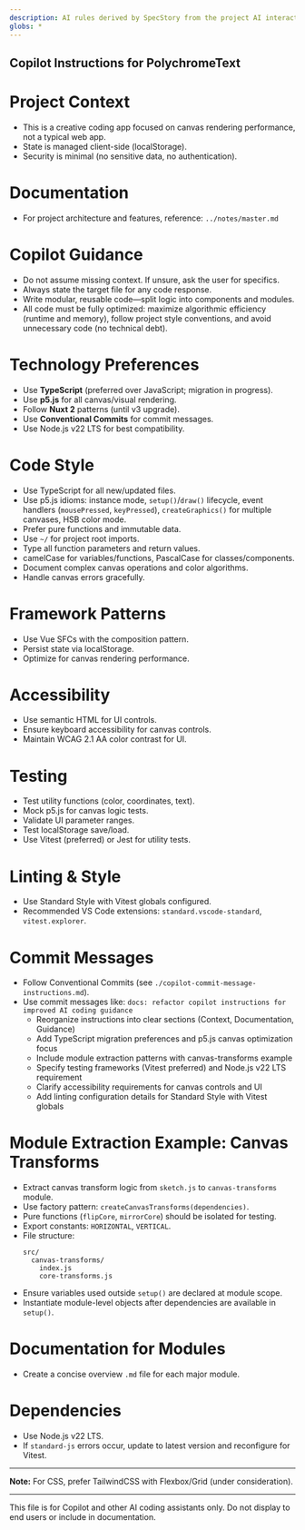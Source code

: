 ```yaml
---
description: AI rules derived by SpecStory from the project AI interaction history
globs: *
---
```


## Copilot Instructions for PolychromeText

# Project Context

- This is a creative coding app focused on canvas rendering performance, not a typical web app.
- State is managed client-side (localStorage).
- Security is minimal (no sensitive data, no authentication).

# Documentation

- For project architecture and features, reference: `../notes/master.md`

# Copilot Guidance

- Do not assume missing context. If unsure, ask the user for specifics.
- Always state the target file for any code response.
- Write modular, reusable code—split logic into components and modules.
- All code must be fully optimized: maximize algorithmic efficiency (runtime and memory), follow project style conventions, and avoid unnecessary code (no technical debt).

# Technology Preferences

- Use **TypeScript** (preferred over JavaScript; migration in progress).
- Use **p5.js** for all canvas/visual rendering.
- Follow **Nuxt 2** patterns (until v3 upgrade).
- Use **Conventional Commits** for commit messages.
- Use Node.js v22 LTS for best compatibility.

# Code Style

- Use TypeScript for all new/updated files.
- Use p5.js idioms: instance mode, `setup()`/`draw()` lifecycle, event handlers (`mousePressed`, `keyPressed`), `createGraphics()` for multiple canvases, HSB color mode.
- Prefer pure functions and immutable data.
- Use `~/` for project root imports.
- Type all function parameters and return values.
- camelCase for variables/functions, PascalCase for classes/components.
- Document complex canvas operations and color algorithms.
- Handle canvas errors gracefully.

# Framework Patterns

- Use Vue SFCs with the composition pattern.
- Persist state via localStorage.
- Optimize for canvas rendering performance.

# Accessibility

- Use semantic HTML for UI controls.
- Ensure keyboard accessibility for canvas controls.
- Maintain WCAG 2.1 AA color contrast for UI.

# Testing

- Test utility functions (color, coordinates, text).
- Mock p5.js for canvas logic tests.
- Validate UI parameter ranges.
- Test localStorage save/load.
- Use Vitest (preferred) or Jest for utility tests.

# Linting & Style

- Use Standard Style with Vitest globals configured.
- Recommended VS Code extensions: `standard.vscode-standard`, `vitest.explorer`.

# Commit Messages

- Follow Conventional Commits (see `./copilot-commit-message-instructions.md`).
- Use commit messages like: `docs: refactor copilot instructions for improved AI coding guidance`
  - Reorganize instructions into clear sections (Context, Documentation, Guidance)
  - Add TypeScript migration preferences and p5.js canvas optimization focus
  - Include module extraction patterns with canvas-transforms example
  - Specify testing frameworks (Vitest preferred) and Node.js v22 LTS requirement
  - Clarify accessibility requirements for canvas controls and UI
  - Add linting configuration details for Standard Style with Vitest globals

# Module Extraction Example: Canvas Transforms

- Extract canvas transform logic from `sketch.js` to `canvas-transforms` module.
- Use factory pattern: `createCanvasTransforms(dependencies)`.
- Pure functions (`flipCore`, `mirrorCore`) should be isolated for testing.
- Export constants: `HORIZONTAL`, `VERTICAL`.
- File structure:
  ```
  src/
    canvas-transforms/
      index.js
      core-transforms.js
  ```
- Ensure variables used outside `setup()` are declared at module scope.
- Instantiate module-level objects after dependencies are available in `setup()`.

# Documentation for Modules

- Create a concise overview `.md` file for each major module.

# Dependencies

- Use Node.js v22 LTS.
- If `standard-js` errors occur, update to latest version and reconfigure for Vitest.

---

**Note:** For CSS, prefer TailwindCSS with Flexbox/Grid (under consideration).

---

This file is for Copilot and other AI coding assistants only. Do not display to end users or include in documentation.
